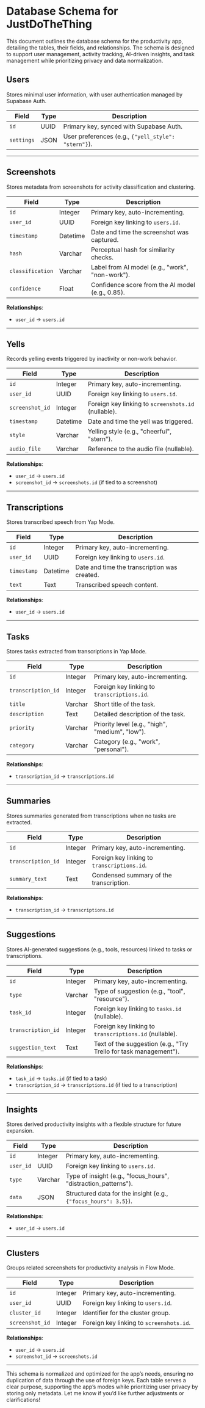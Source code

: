 # Database Schema for JustDoTheThing

This document outlines the database schema for the productivity app, detailing the tables, their fields, and relationships. The schema is designed to support user management, activity tracking, AI-driven insights, and task management while prioritizing privacy and data normalization.

## Users
Stores minimal user information, with user authentication managed by Supabase Auth.

| Field       | Type    | Description                                                                 |
|-------------|---------|-----------------------------------------------------------------------------|
| `id`        | UUID    | Primary key, synced with Supabase Auth.                                     |
| `settings`  | JSON    | User preferences (e.g., `{"yell_style": "stern"}`).                         |

---

## Screenshots
Stores metadata from screenshots for activity classification and clustering.

| Field           | Type       | Description                                                                 |
|-----------------|------------|-----------------------------------------------------------------------------|
| `id`            | Integer    | Primary key, auto-incrementing.                                             |
| `user_id`       | UUID       | Foreign key linking to `users.id`.                                          |
| `timestamp`     | Datetime   | Date and time the screenshot was captured.                                  |
| `hash`          | Varchar    | Perceptual hash for similarity checks.                                      |
| `classification`| Varchar    | Label from AI model (e.g., "work", "non-work").                             |
| `confidence`    | Float      | Confidence score from the AI model (e.g., 0.85).                            |

**Relationships**:
- `user_id` → `users.id`

---

## Yells
Records yelling events triggered by inactivity or non-work behavior.

| Field           | Type       | Description                                                                 |
|-----------------|------------|-----------------------------------------------------------------------------|
| `id`            | Integer    | Primary key, auto-incrementing.                                             |
| `user_id`       | UUID       | Foreign key linking to `users.id`.                                          |
| `screenshot_id` | Integer    | Foreign key linking to `screenshots.id` (nullable).                         |
| `timestamp`     | Datetime   | Date and time the yell was triggered.                                       |
| `style`         | Varchar    | Yelling style (e.g., "cheerful", "stern").                                  |
| `audio_file`    | Varchar    | Reference to the audio file (nullable).                                     |

**Relationships**:
- `user_id` → `users.id`
- `screenshot_id` → `screenshots.id` (if tied to a screenshot)

---

## Transcriptions
Stores transcribed speech from Yap Mode.

| Field       | Type       | Description                                                                 |
|-------------|------------|-----------------------------------------------------------------------------|
| `id`        | Integer    | Primary key, auto-incrementing.                                             |
| `user_id`   | UUID       | Foreign key linking to `users.id`.                                          |
| `timestamp` | Datetime   | Date and time the transcription was created.                                |
| `text`      | Text       | Transcribed speech content.                                                 |

**Relationships**:
- `user_id` → `users.id`

---

## Tasks
Stores tasks extracted from transcriptions in Yap Mode.

| Field             | Type       | Description                                                                 |
|-------------------|------------|-----------------------------------------------------------------------------|
| `id`              | Integer    | Primary key, auto-incrementing.                                             |
| `transcription_id`| Integer    | Foreign key linking to `transcriptions.id`.                                 |
| `title`           | Varchar    | Short title of the task.                                                    |
| `description`     | Text       | Detailed description of the task.                                           |
| `priority`        | Varchar    | Priority level (e.g., "high", "medium", "low").                             |
| `category`        | Varchar    | Category (e.g., "work", "personal").                                        |

**Relationships**:
- `transcription_id` → `transcriptions.id`

---

## Summaries
Stores summaries generated from transcriptions when no tasks are extracted.

| Field             | Type       | Description                                                                 |
|-------------------|------------|-----------------------------------------------------------------------------|
| `id`              | Integer    | Primary key, auto-incrementing.                                             |
| `transcription_id`| Integer    | Foreign key linking to `transcriptions.id`.                                 |
| `summary_text`    | Text       | Condensed summary of the transcription.                                     |

**Relationships**:
- `transcription_id` → `transcriptions.id`

---

## Suggestions
Stores AI-generated suggestions (e.g., tools, resources) linked to tasks or transcriptions.

| Field              | Type       | Description                                                                 |
|--------------------|------------|-----------------------------------------------------------------------------|
| `id`               | Integer    | Primary key, auto-incrementing.                                             |
| `type`             | Varchar    | Type of suggestion (e.g., "tool", "resource").                              |
| `task_id`          | Integer    | Foreign key linking to `tasks.id` (nullable).                               |
| `transcription_id` | Integer    | Foreign key linking to `transcriptions.id` (nullable).                      |
| `suggestion_text`  | Text       | Text of the suggestion (e.g., "Try Trello for task management").            |

**Relationships**:
- `task_id` → `tasks.id` (if tied to a task)
- `transcription_id` → `transcriptions.id` (if tied to a transcription)

---

## Insights
Stores derived productivity insights with a flexible structure for future expansion.

| Field       | Type       | Description                                                                 |
|-------------|------------|-----------------------------------------------------------------------------|
| `id`        | Integer    | Primary key, auto-incrementing.                                             |
| `user_id`   | UUID       | Foreign key linking to `users.id`.                                          |
| `type`      | Varchar    | Type of insight (e.g., "focus_hours", "distraction_patterns").              |
| `data`      | JSON       | Structured data for the insight (e.g., `{"focus_hours": 3.5}`).             |

**Relationships**:
- `user_id` → `users.id`

---

## Clusters
Groups related screenshots for productivity analysis in Flow Mode.

| Field         | Type       | Description                                                                 |
|---------------|------------|-----------------------------------------------------------------------------|
| `id`          | Integer    | Primary key, auto-incrementing.                                             |
| `user_id`     | UUID       | Foreign key linking to `users.id`.                                          |
| `cluster_id`  | Integer    | Identifier for the cluster group.                                           |
| `screenshot_id`| Integer   | Foreign key linking to `screenshots.id`.                                    |

**Relationships**:
- `user_id` → `users.id`
- `screenshot_id` → `screenshots.id`

---

This schema is normalized and optimized for the app’s needs, ensuring no duplication of data through the use of foreign keys. Each table serves a clear purpose, supporting the app’s modes while prioritizing user privacy by storing only metadata. Let me know if you’d like further adjustments or clarifications!